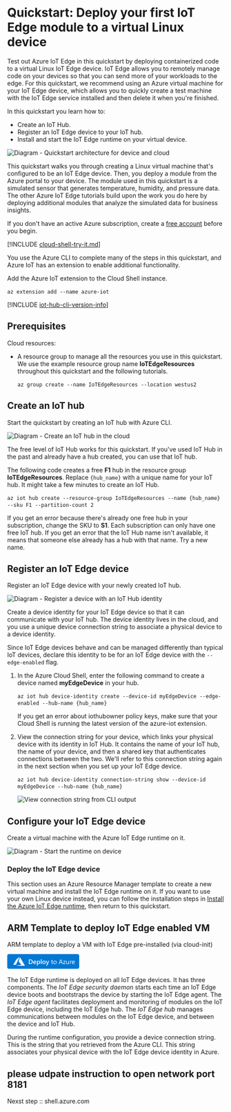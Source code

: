 

# Quickstart: Deploy your first IoT Edge module to a virtual Linux device

Test out Azure IoT Edge in this quickstart by deploying containerized code to a virtual Linux IoT Edge device. IoT Edge allows you to remotely manage code on your devices so that you can send more of your workloads to the edge. For this quickstart, we recommend using an Azure virtual machine for your IoT Edge device, which allows you to quickly create a test machine with the IoT Edge service installed and then delete it when you're finished.

In this quickstart you learn how to:

* Create an IoT Hub.
* Register an IoT Edge device to your IoT hub.
* Install and start the IoT Edge runtime on your virtual device.


![Diagram - Quickstart architecture for device and cloud](./media/quickstart-linux/install-edge-full.png)

This quickstart walks you through creating a Linux virtual machine that's configured to be an IoT Edge device. Then, you deploy a module from the Azure portal to your device. The module used in this quickstart is a simulated sensor that generates temperature, humidity, and pressure data. The other Azure IoT Edge tutorials build upon the work you do here by deploying additional modules that analyze the simulated data for business insights.

If you don't have an active Azure subscription, create a [free account](https://azure.microsoft.com/free) before you begin.

[!INCLUDE [cloud-shell-try-it.md](../../includes/cloud-shell-try-it.md)]

You use the Azure CLI to complete many of the steps in this quickstart, and Azure IoT has an extension to enable additional functionality.

Add the Azure IoT extension to the Cloud Shell instance.

   ```azurecli-interactive
   az extension add --name azure-iot
   ```

[!INCLUDE [iot-hub-cli-version-info](../../includes/iot-hub-cli-version-info.md)]

## Prerequisites

Cloud resources:

* A resource group to manage all the resources you use in this quickstart. We use the example resource group name **IoTEdgeResources** throughout this quickstart and the following tutorials.

   ```azurecli-interactive
   az group create --name IoTEdgeResources --location westus2
   ```

## Create an IoT hub

Start the quickstart by creating an IoT hub with Azure CLI.

![Diagram - Create an IoT hub in the cloud](./media/quickstart-linux/create-iot-hub.png)

The free level of IoT Hub works for this quickstart. If you've used IoT Hub in the past and already have a hub created, you can use that IoT hub.

The following code creates a free **F1** hub in the resource group **IoTEdgeResources**. Replace `{hub_name}` with a unique name for your IoT hub. It might take a few minutes to create an IoT Hub.

   ```azurecli-interactive
   az iot hub create --resource-group IoTEdgeResources --name {hub_name} --sku F1 --partition-count 2
   ```

   If you get an error because there's already one free hub in your subscription, change the SKU to **S1**. Each subscription can only have one free IoT hub. If you get an error that the IoT Hub name isn't available, it means that someone else already has a hub with that name. Try a new name.

## Register an IoT Edge device

Register an IoT Edge device with your newly created IoT hub.

![Diagram - Register a device with an IoT Hub identity](./media/quickstart-linux/register-device.png)

Create a device identity for your IoT Edge device so that it can communicate with your IoT hub. The device identity lives in the cloud, and you use a unique device connection string to associate a physical device to a device identity.

Since IoT Edge devices behave and can be managed differently than typical IoT devices, declare this identity to be for an IoT Edge device with the `--edge-enabled` flag.

1. In the Azure Cloud Shell, enter the following command to create a device named **myEdgeDevice** in your hub.

   ```azurecli-interactive
   az iot hub device-identity create --device-id myEdgeDevice --edge-enabled --hub-name {hub_name}
   ```

   If you get an error about iothubowner policy keys, make sure that your Cloud Shell is running the latest version of the azure-iot extension.

2. View the connection string for your device, which links your physical device with its identity in IoT Hub. It contains the name of your IoT hub, the name of your device, and then a shared key that authenticates connections between the two. We'll refer to this connection string again in the next section when you set up your IoT Edge device.

   ```azurecli-interactive
   az iot hub device-identity connection-string show --device-id myEdgeDevice --hub-name {hub_name}
   ```

   ![View connection string from CLI output](./media/quickstart/retrieve-connection-string.png)

## Configure your IoT Edge device

Create a virtual machine with the Azure IoT Edge runtime on it.

![Diagram - Start the runtime on device](./media/quickstart-linux/start-runtime.png)

### Deploy the IoT Edge device

This section uses an Azure Resource Manager template to create a new virtual machine and install the IoT Edge runtime on it. If you want to use your own Linux device instead, you can follow the installation steps in [Install the Azure IoT Edge runtime](how-to-install-iot-edge.md), then return to this quickstart.


## ARM Template to deploy IoT Edge enabled VM

ARM template to deploy a VM with IoT Edge pre-installed (via cloud-init)

<a href="https://portal.azure.com/#create/Microsoft.Template/uri/https%3A%2F%2Fraw.githubusercontent.com%2Fazure%2Fiotedge-vm-deploy%2Fmaster%2FedgeDeploy.json" target="_blank">
    <img src="https://raw.githubusercontent.com/Azure/azure-quickstart-templates/master/1-CONTRIBUTION-GUIDE/images/deploytoazure.png" />
</a>



The IoT Edge runtime is deployed on all IoT Edge devices. It has three components. The *IoT Edge security daemon* starts each time an IoT Edge device boots and bootstraps the device by starting the IoT Edge agent. The *IoT Edge agent* facilitates deployment and monitoring of modules on the IoT Edge device, including the IoT Edge hub. The *IoT Edge hub* manages communications between modules on the IoT Edge device, and between the device and IoT Hub.

During the runtime configuration, you provide a device connection string. This is the string that you retrieved from the Azure CLI. This string associates your physical device with the IoT Edge device identity in Azure.

## please udpate instruction to open network port 8181

Nexst step :: shell.azure.com 
